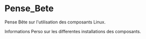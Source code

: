 # Pense_Bete
Pense Bête sur l'utilisation des composants Linux.

Informations Perso sur les differentes installations des composants.
